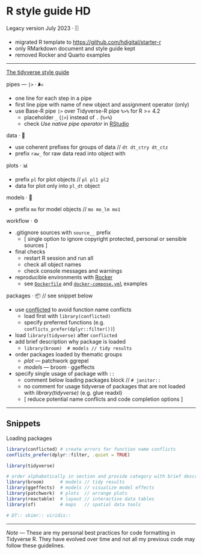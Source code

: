 # R style guide HD

Legacy version July 2023 · 🗄️

- migrated R template to <https://github.com/hdigital/starter-r>
- only RMarkdown document and style guide kept
- removed Rocker and Quarto examples

---

[The tidyverse style guide](https://style.tidyverse.org/)

pipes — `|>` · 🌬️

+ one line for each step in a pipe
+ first line pipe with name of new object and assignment operator (only)
+ use Base-R pipe `|>` over Tidyverse-R pipe `%>%` for R >= 4.2
  + placeholder `_` (`|>`) instead of `.` (`%>%`)
  + check _Use native pipe operator_ in [RStudio](https://www.rstudio.com/blog/rstudio-v1-4-update-whats-new/)

data · 🔢

+ use coherent prefixes for groups of data // `dt dt_ctry dt_ctz`
+ prefix `raw_` for raw data read into object with

plots · 📊

+ prefix `pl` for plot objects // `pl pl1 pl2`
+ data for plot only into `pl_dt` object

models · 🔬

+ prefix `mo` for model objects // `mo mo_lm mo1`

workflow · ⚙️

+ .gitignore sources with `source__` prefix
  + [ single option to ignore copyright protected, personal or sensible sources ]
+ final checks
  + restart R session and run all
  + check all object names
  + check console messages and warnings
+ reproducible environments with [Rocker](https://rocker-project.org/use/reproducibility.html)
  + see [`Dockerfile`](Dockerfile) and [`docker-compose.yml`](docker-compose.yml) examples

packages · 📦 // see snippet below

+ use [conflicted](https://conflicted.r-lib.org/) to avoid function name conflicts
  + load first with `library(conflicted)`
  + specify preferred functions (e.g. `conflicts_prefer(dplyr::filter())`)
+ load `library(tidyverse)` after `conflicted`
+ add brief description why package is loaded
  + `library(broom)  # models // tidy results`
+ order packages loaded by thematic groups
  + _plot_ — patchwork ggrepel
  + _models_ — broom · ggeffects
+ specify single usage of package with `::`
  + comment below loading packages block // `# janitor::`
  + no comment for usage tidyverse of packages that are not loaded with _library(tidyverse)_ (e.g. glue readxl)
  + [ reduce potential name conflicts and code completion options ]

---

## Snippets

Loading packages

```r
library(conflicted) # create errors for function name conflicts
conflicts_prefer(dplyr::filter, .quiet = TRUE)

library(tidyverse)

# order alphabetically in section and provide category with brief description
library(broom)      # models // tidy results
library(ggeffects)  # models // visualize model effects
library(patchwork)  # plots  // arrange plots
library(reactable)  # layout // interactive data tables
library(sf)         # maps   // spatial data tools

# DT:: skimr:: viridis::
```

---

_Note_ — These are my personal best practices for code formatting in Tidyverse R. They have evolved over time and not all my previous code may follow these guidelines.
